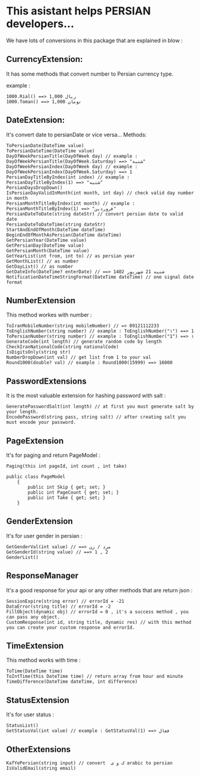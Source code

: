 # This asistant helps PERSIAN developers...

We have lots of conversions in this package that are explained in blow : 

## CurrencyExtension: 
It has some methods that convert number to Persian currency type.

example : 
```
1000.Rial() ==> 1,000 ریال
1000.Toman() ==> 1,000 تومان
```

## DateExtension: 
It's convert date to persianDate or vice versa...
Methods:
```
ToPersianDate(DateTime value) 
ToPersianDateTime(DateTime value)
DayOfWeekPersianTitle(DayOfWeek day) // example : DayOfWeekPersianTitle(DayOfWeek.Saturday) ==> "شنبه"
DayOfWeekPersianIndex(DayOfWeek day) // example : DayOfWeekPersianIndex(DayOfWeek.Saturday) ==> 1
PersianDayTitleByIndex(int index) // example : PersianDayTitleByIndex(1) ==> "شنبه"
PersianDaysDropDown()
IsPersianDayValidInMonth(int month, int day) // check valid day number in month
PersianMonthTitleByIndex(int month) // example : PersianMonthTitleByIndex(1) ==> "فروردین"
PersianDateToDate(string dateStr) // convert persian date to valid date 
PersianDateToDateTime(string dateStr)
StartAndEndOfMonth(DateTime dateTime)
BeginEndOfMonthAsPersian(DateTime dateTime)
GetPersianYear(DateTime value)
GetPersianDay(DateTime value)
GetPersianMonth(DateTime value)
GetYearList(int from, int to) // as persian year 
GetMonthList() // as number 
GetDayList() // as number 
GetDateInfo(DateTime? enterDate) // ==> شنبه 21 شهریور 1402
NotificationDateTimeStringFormat(DateTime dateTime) // one signal date format 
```

## NumberExtension
This method workes with number : 
```
ToIranMobileNumber(string mobileNumber) // => 09121112233
ToEnglishNumber(string number) // example : ToEnglishNumber("١") ==> 1
ToPersianNumber(string number) // example : ToEnglishNumber("1") ==> ١
GenerateCode(int length) // generate random code by length
CheckIranNationalCode(string nationalCode)
IsDigitsOnly(string str)
NumberDropDown(int val) // get list from 1 to your val
Round1000(double? val) // example : Round1000(15999) ==> 16000
```

## PasswordExtensions
It is the most valuable extension for hashing password with salt : 
```
GeneratePasswordSalt(int length) // at first you must generate salt by your length.
EncodePassword(string pass, string salt) // after creating salt you must encode your password.
```

## PageExtension
It's for paging and return PageModel :
```
Paging(this int pageId, int count , int take) 

public class PageModel
    {
        public int Skip { get; set; }
        public int PageCount { get; set; }
        public int Take { get; set; }
    }
```

## GenderExtension
It's for user gender in persian :
```
GetGenderVal(int value) // ==> مرد / زن
GetGenderId(string value) // ==> 1 , 2
GenderList()
```

## ResponseManager
It's a good response for your api or any other methods that are return json : 
```
SessionExpire(string error) // errorId = -21
DataError(string title) // errorId = -2
FillObject(dynamic obj) // errorId = 0 , it's a success method , you can pass any object.
CustomResponse(int id, string title, dynamic res) // with this method you can create your custom response and errorId.
```

## TimeExtension
This method works with time :
```
ToTime(DateTime time)
ToIntTime(this DateTime time) // return array from hour and minute
TimeDifference(DateTime dateTime, int difference)
```

## StatusExtension
It's for user status : 
```
StatusList()
GetStatusVal(int value) // example : GetStatusVal(1) ==> فعال
```

## OtherExtensions
```
KafYePersian(string input) // convert  ک و ی arabic to persian
IsValidEmail(string email)
```
